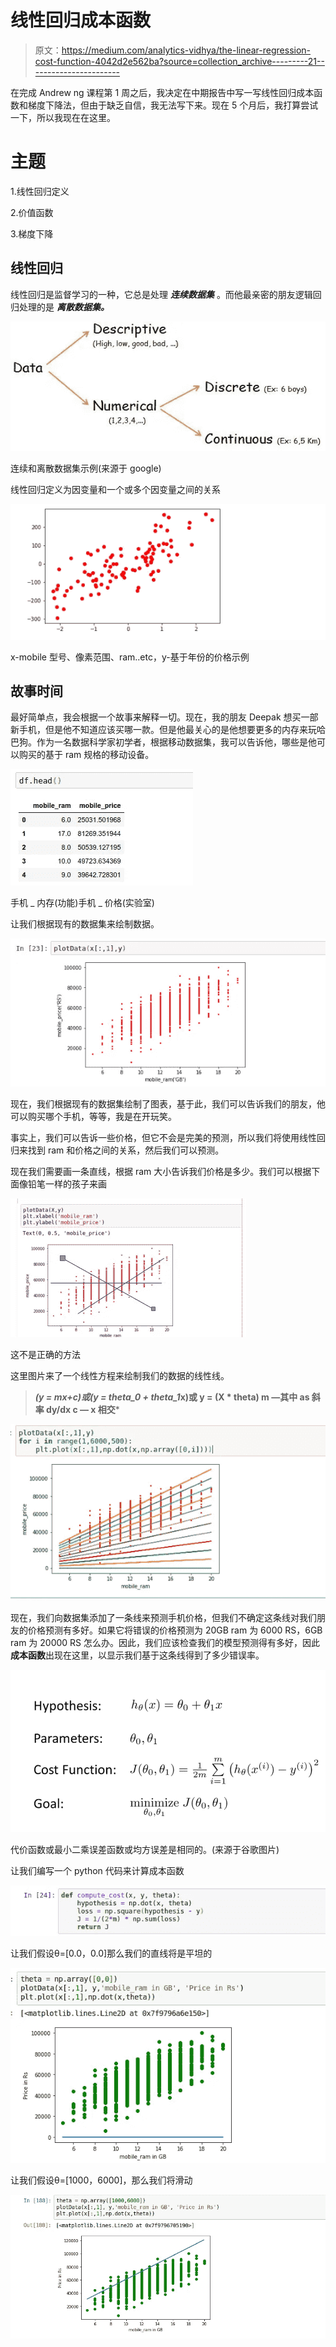 # 线性回归成本函数

> 原文：<https://medium.com/analytics-vidhya/the-linear-regression-cost-function-4042d2e562ba?source=collection_archive---------21----------------------->

在完成 Andrew ng 课程第 1 周之后，我决定在中期报告中写一写线性回归成本函数和梯度下降法，但由于缺乏自信，我无法写下来。现在 5 个月后，我打算尝试一下，所以我现在在这里。

# 主题

1.线性回归定义

2.价值函数

3.梯度下降

## 线性回归

线性回归是监督学习的一种，它总是处理 ***连续数据集*** 。而他最亲密的朋友逻辑回归处理的是 ***离散数据集。***

![](img/8c5abbc93dfb1bd3213d3641b37410df.png)

连续和离散数据集示例(来源于 google)

线性回归定义为因变量和一个或多个因变量之间的关系

![](img/0d73e2455f0170c603446fda42320e0f.png)

x-mobile 型号、像素范围、ram..etc，y-基于年份的价格示例

## 故事时间

最好简单点，我会根据一个故事来解释一切。现在，我的朋友 Deepak 想买一部新手机，但是他不知道应该买哪一款。但是他最关心的是他想要更多的内存来玩哈巴狗。作为一名数据科学家初学者，根据移动数据集，我可以告诉他，哪些是他可以购买的基于 ram 规格的移动设备。

![](img/adc80e0d9af24a1444baad2272a12530.png)

手机 _ 内存(功能)手机 _ 价格(实验室)

让我们根据现有的数据集来绘制数据。

![](img/074c68578c87a1c238b255c7abf758f1.png)

现在，我们根据现有的数据集绘制了图表，基于此，我们可以告诉我们的朋友，他可以购买哪个手机，等等，我是在开玩笑。

事实上，我们可以告诉一些价格，但它不会是完美的预测，所以我们将使用线性回归来找到 ram 和价格之间的关系，然后我们可以预测。

现在我们需要画一条直线，根据 ram 大小告诉我们价格是多少。我们可以根据下面像铅笔一样的孩子来画

![](img/036a194fa8935d92913282f4ae893c0a.png)

这不是正确的方法

这里图片来了一个线性方程来绘制我们的数据的线性线。

> ***(y = mx+c)或(y = theta_0 + theta_1*x)或 y = (X * theta)
> m —其中 as 斜率 dy/dx
> c — x 相交***

![](img/c5d240e3c99e8594935171bc47b470fb.png)

现在，我们向数据集添加了一条线来预测手机价格，但我们不确定这条线对我们朋友的价格预测有多好。如果它将错误的价格预测为 20GB ram 为 6000 RS，6GB ram 为 20000 RS 怎么办。因此，我们应该检查我们的模型预测得有多好，因此**成本函数**出现在这里，以显示我们基于这条线得到了多少错误率。

![](img/7126e3255a008cc4c1800ef05dcb5adc.png)

代价函数或最小二乘误差函数或均方误差是相同的。(来源于谷歌图片)

让我们编写一个 python 代码来计算成本函数

![](img/71b496e4bb25d1070b6d5ea46cb05c5b.png)

让我们假设θ=[0.0，0.0]那么我们的直线将是平坦的

![](img/9175a67458dd7dbd9a828361bb4a0e48.png)

让我们假设θ=[1000，6000]，那么我们将滑动

![](img/b4958d6b1ee4260ada1412b2565a2fba.png)